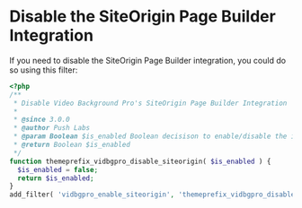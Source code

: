 # Disable the SiteOrigin Page Builder Integration

If you need to disable the SiteOrigin Page Builder integration, you could do so using this filter:

```php
<?php
/**
 * Disable Video Background Pro's SiteOrigin Page Builder Integration
 *
 * @since 3.0.0
 * @author Push Labs
 * @param Boolean $is_enabled Boolean decisison to enable/disable the integration
 * @return Boolean $is_enabled
 */
function themeprefix_vidbgpro_disable_siteorigin( $is_enabled ) {
  $is_enabled = false;
  return $is_enabled;
}
add_filter( 'vidbgpro_enable_siteorigin', 'themeprefix_vidbgpro_disable_siteorigin' );
```